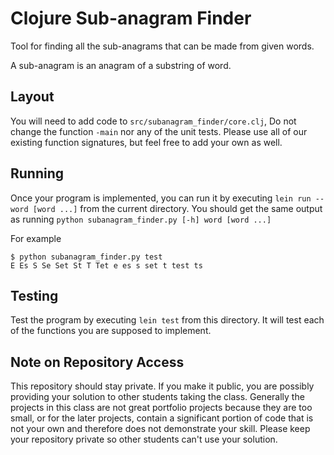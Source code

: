 # Clojure Sub-anagram Finder
Tool for finding all the sub-anagrams that can be made from given words.

A sub-anagram is an anagram of a substring of word.

## Layout
You will need to add code to `src/subanagram_finder/core.clj`, 
Do not change the function `-main` nor any of the unit tests. Please use all of our existing function signatures, but feel free to add your own as well.

## Running
Once your program is implemented, you can run it by executing `lein run -- word [word ...]` from the current directory.
You should get the same output as running `python subanagram_finder.py [-h] word [word ...]`

For example 
```
$ python subanagram_finder.py test
E Es S Se Set St T Tet e es s set t test ts
```

## Testing
Test the program by executing `lein test` from this directory. 
It will test each of the functions you are supposed to implement.

## Note on Repository Access

This repository should stay private. If you make it public, you are possibly providing your solution to other students taking the class. Generally the projects in this class are not great portfolio projects because they are too small, or for the later projects, contain a significant portion of code that is not your own and therefore does not demonstrate your skill. Please keep your repository private so other students can't use your solution.
